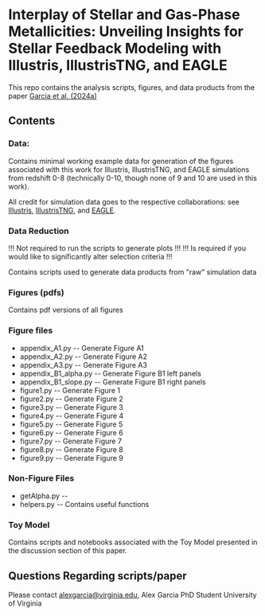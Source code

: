 # Interplay of Stellar and Gas-Phase Metallicities: Unveiling Insights for Stellar Feedback Modeling with Illustris, IllustrisTNG, and EAGLE

This repo contains the analysis scripts, figures, and data products from the paper [Garcia et al. (2024a)](https://ui.adsabs.harvard.edu/abs/2024MNRAS.tmp..787G/abstract)

## Contents

### Data:

Contains minimal working example data for generation of the figures associated with this work for Illustris, IllustrisTNG, and EAGLE simulations from redshift 0-8 (technically 0-10, though none of 9 and 10 are used in this work).

All credit for simulation data goes to the respective collaborations: see [Illustris](https://www.illustris-project.org/), [IllustrisTNG](https://www.tng-project.org/), and [EAGLE](https://icc.dur.ac.uk/Eagle/).

### Data Reduction

!!! Not required to run the scripts to generate plots !!!
!!! Is required if you would like to significantly alter selection criteria !!!

Contains scripts used to generate data products from "raw" simulation data 

### Figures (pdfs)

Contains pdf versions of all figures

### Figure files

- appendix_A1.py -- Generate Figure A1
- appendix_A2.py -- Generate Figure A2
- appendix_A3.py -- Generate Figure A3
- appendix_B1_alpha.py -- Generate Figure B1 left panels
- appendix_B1_slope.py -- Generate Figure B1 right panels
- figure1.py -- Generate Figure 1
- figure2.py -- Generate Figure 2
- figure3.py -- Generate Figure 3
- figure4.py -- Generate Figure 4
- figure5.py -- Generate Figure 5
- figure6.py -- Generate Figure 6
- figure7.py -- Generate Figure 7
- figure8.py -- Generate Figure 8
- figure9.py -- Generate Figure 9

### Non-Figure Files

- getAlpha.py -- 
- helpers.py -- Contains useful functions

### Toy Model

Contains scripts and notebooks associated with the Toy Model presented in the discussion section of this paper.

## Questions Regarding scripts/paper

Please contact [alexgarcia@virginia.edu](mailto:alexgarcia@virginia.edu), Alex Garcia PhD Student University of Virginia